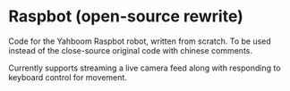 # Raspbot (open-source rewrite)

Code for the Yahboom Raspbot robot, written from scratch. To be used instead of the close-source original code with chinese comments. 

Currently supports streaming a live camera feed along with responding to keyboard control for movement.